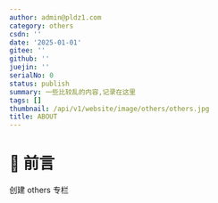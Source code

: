 ```yaml
---
author: admin@pldz1.com
category: others
csdn: ''
date: '2025-01-01'
gitee: ''
github: ''
juejin: ''
serialNo: 0
status: publish
summary: 一些比较乱的内容,记录在这里
tags: []
thumbnail: /api/v1/website/image/others/others.jpg
title: ABOUT
---
```


# 🎉 前言

创建 others 专栏